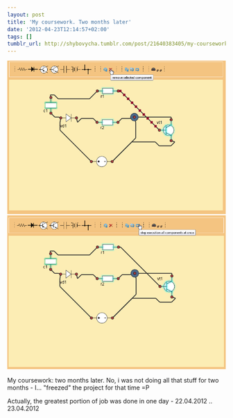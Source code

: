 ```yaml
---
layout: post
title: 'My coursework. Two months later'
date: '2012-04-23T12:14:57+02:00'
tags: []
tumblr_url: http://shybovycha.tumblr.com/post/21640383405/my-coursework-two-months-later-no-i-was-not
---
```


<img src="/tumblr_files/tumblr_m2xggxBEYm1qio88bo1_1280.png"/>
<img src="/tumblr_files/tumblr_m2xggxBEYm1qio88bo2_1280.png"/>

My coursework: two months later. No, i was not doing all that stuff for two months - I... "freezed" the project for that time =P

Actually, the greatest portion of job was done in one day - 22.04.2012 .. 23.04.2012
